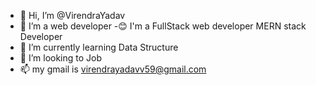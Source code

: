 - 👋 Hi, I’m @VirendraYadav
- 👀 I’m a web developer
-😊 I'm a FullStack web developer MERN stack Developer
- 🌱 I’m currently learning Data Structure 
- 💞️ I’m looking to Job
- 📫 my gmail is  virendrayadavv59@gmail.com

<!---
VirendraYadav1234/VirendraYadav1234 is a ✨ special ✨ repository because its `README.md` (this file) appears on your GitHub profile.
You can click the Preview link to take a look at your changes.
--->
